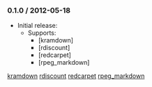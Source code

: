 ### 0.1.0 / 2012-05-18

* Initial release:
  * Supports:
    * [kramdown]
    * [rdiscount]
    * [redcarpet]
    * [rpeg_markdown]

[kramdown](http://kramdown.rubyforge.org/)
[rdiscount](https://github.com/rtomayko/rdiscount#readme)
[redcarpet](https://github.com/tanoku/redcarpet#readme)
[rpeg_markdown](https://github.com/rtomayko/rpeg-markdown#readme)
